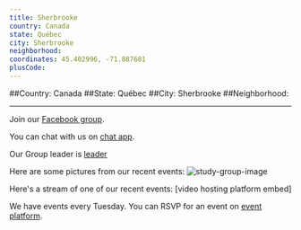```yaml
---
title: Sherbrooke
country: Canada
state: Québec
city: Sherbrooke
neighborhood: 
coordinates: 45.402996, -71.887681
plusCode:
---
```


##Country: Canada
##State: Québec
##City: Sherbrooke
##Neighborhood: 
*****
Join our [Facebook group](https://www.facebook.com/groups/free.code.camp.sherbrooke).

You can chat with us on [chat app]().

Our Group leader is [leader]()

Here are some pictures from our recent events:
![study-group-image]()

Here's a stream of one of our recent events:
[video hosting platform embed]

We have events every Tuesday. You can RSVP for an event on [event platform]().

